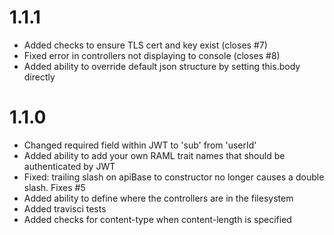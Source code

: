 # 1.1.1
- Added checks to ensure TLS cert and key exist (closes #7)
- Fixed error in controllers not displaying to console (closes #8)
- Added ability to override default json structure by setting this.body directly

# 1.1.0
- Changed required field within JWT to 'sub' from 'userId'
- Added ability to add your own RAML trait names that should be authenticated by JWT
- Fixed: trailing slash on apiBase to constructor no longer causes a double slash. Fixes #5
- Added ability to define where the controllers are in the filesystem
- Added travisci tests
- Added checks for content-type when content-length is specified
